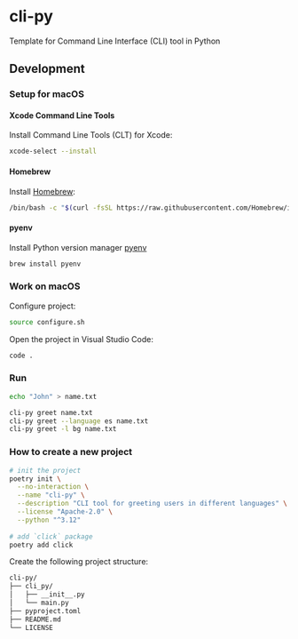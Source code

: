 # cli-py

Template for Command Line Interface (CLI) tool in Python

## Development

### Setup for macOS

#### Xcode Command Line Tools

Install Command Line Tools (CLT) for Xcode:

```bash
xcode-select --install
```

#### Homebrew

Install [Homebrew](https://brew.sh/):

```bash
/bin/bash -c "$(curl -fsSL https://raw.githubusercontent.com/Homebrew/install/HEAD/install.sh)"
```

#### pyenv

Install Python version manager [pyenv](https://github.com/pyenv/pyenv)

```bash
brew install pyenv
```

### Work on macOS

Configure project:

```bash
source configure.sh
```

Open the project in Visual Studio Code:

```bash
code .
```

###  Run

```bash
echo "John" > name.txt

cli-py greet name.txt
cli-py greet --language es name.txt
cli-py greet -l bg name.txt
```

### How to create a new project

```bash
# init the project
poetry init \
  --no-interaction \
  --name "cli-py" \
  --description "CLI tool for greeting users in different languages" \
  --license "Apache-2.0" \
  --python "^3.12"
  
# add `click` package
poetry add click
```

Create the following project structure:

```sh
cli-py/
├── cli_py/
│   ├── __init__.py
│   └── main.py
├── pyproject.toml
├── README.md
└── LICENSE
```

